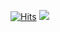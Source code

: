 [![Hits](https://hits.seeyoufarm.com/api/count/incr/badge.svg?url=https%3A%2F%2Fgithub.com%2Fmo-jeong%2Fhit-counter&count_bg=%23B760C0&title_bg=%232B5C94&icon=nintendo3ds.svg&icon_color=%23FFFFFF&title=hits&edge_flat=false)](https://hits.seeyoufarm.com)
<img src="https://img.shields.io/badge/amazone-#FF9900?style=flat-square&logo=simpleicons_아마존&logoColor=white"/>
